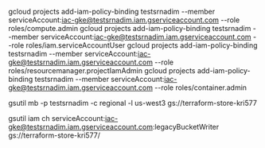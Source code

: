 gcloud projects add-iam-policy-binding testsrnadim --member serviceAccount:iac-gke@testsrnadim.iam.gserviceaccount.com --role roles/compute.admin
gcloud projects add-iam-policy-binding testsrnadim --member serviceAccount:iac-gke@testsrnadim.iam.gserviceaccount.com --role roles/iam.serviceAccountUser
gcloud projects add-iam-policy-binding testsrnadim --member serviceAccount:iac-gke@testsrnadim.iam.gserviceaccount.com --role roles/resourcemanager.projectIamAdmin
gcloud projects add-iam-policy-binding testsrnadim --member serviceAccount:iac-gke@testsrnadim.iam.gserviceaccount.com --role roles/container.admin


gsutil mb -p testsrnadim -c regional -l us-west3 gs://terraform-store-kri577

gsutil iam ch serviceAccount:iac-gke@testsrnadim.iam.gserviceaccount.com:legacyBucketWriter gs://terraform-store-kri577/

